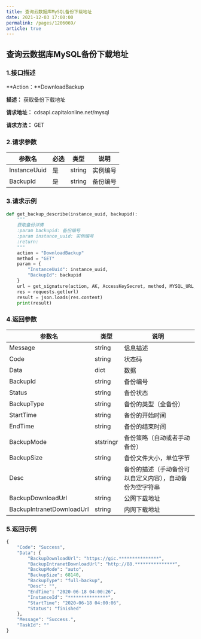 ```yaml
---
title: 查询云数据库MySQL备份下载地址
date: 2021-12-03 17:00:00
permalink: /pages/1206069/
article: true
---
```


## 查询云数据库MySQL备份下载地址

### 1.接口描述

**Action：**DownloadBackup

**描述：** 获取备份下载地址

**请求地址：** cdsapi.capitalonline.net/mysql

**请求方法：** GET

### 2.请求参数

| 参数名       | 必选 | 类型   | 说明     |
| ------------ | ---- | ------ | -------- |
| InstanceUuid | 是   | string | 实例编号 |
| BackupId     | 是   | string | 备份编号 |

### 3.请求示例

```python
def get_backup_describe(instance_uuid, backupid):
    """
    获取备份详情
    :param backupid: 备份编号
    :param instance_uuid: 实例编号
    :return:
    """
    action = "DownloadBackup"
    method = "GET"
    param = {
        "InstanceUuid": instance_uuid,
        "BackupId": backupid
    }
    url = get_signature(action, AK, AccessKeySecret, method, MYSQL_URL, param)
    res = requests.get(url)
    result = json.loads(res.content)
    print(result)
```

### 4.返回参数

| 参数名                    | 类型      | 说明                                                     |
| ------------------------- | --------- | -------------------------------------------------------- |
| Message                   | string    | 信息描述                                                 |
| Code                      | string    | 状态码                                                   |
| Data                      | dict      | 数据                                                     |
| BackupId                  | string    | 备份编号                                                 |
| Status                    | string    | 备份状态                                                 |
| BackupType                | string    | 备份的类型（全备份）                                     |
| StartTime                 | string    | 备份的开始时间                                           |
| EndTime                   | string    | 备份的结束时间                                           |
| BackupMode                | ststringr | 备份策略（自动或者手动备份）                             |
| BackupSize                | string    | 备份文件大小，单位字节                                   |
| Desc                      | string    | 备份的描述（手动备份可以自定义内容），自动备份为空字符串 |
| BackupDownloadUrl         | string    | 公网下载地址                                             |
| BackupIntranetDownloadUrl | string    | 内网下载地址                                             |

### 5.返回示例

```python
{
    "Code": "Success",
    "Data": {
        "BackupDownloadUrl": "https://gic.***************",
        "BackupIntranetDownloadUrl": "http://88.***************",
        "BackupMode": "auto",
        "BackupSize": 68140,
        "BackupType": "full-backup",
        "Desc": "",
        "EndTime": "2020-06-18 04:00:26",
        "InstanceId": "***************",
        "StartTime": "2020-06-18 04:00:06",
        "Status": "finished"
    },
    "Message": "Success.",
    "TaskId": ""
}
```

